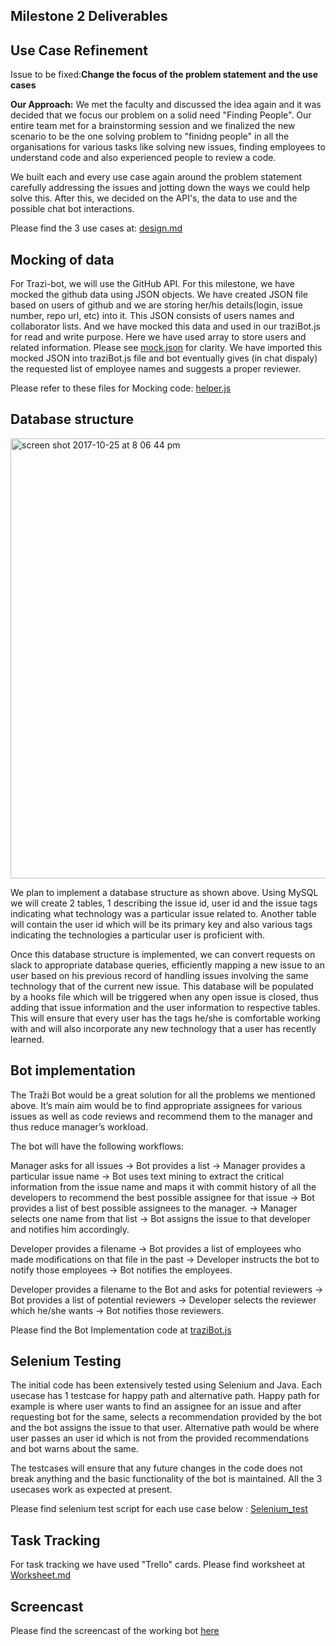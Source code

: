 ## Milestone 2 Deliverables

## Use Case Refinement

Issue to be fixed:**Change the focus of the problem statement and the use cases** 

**Our Approach:** We met the faculty and discussed the idea again and it was decided that we focus our problem on a solid need "Finding People". Our entire team met for a brainstorming session and we finalized the new scenario to be the one solving problem to "finidng people" in all the organisations for various tasks like solving new issues, finding employees to understand code and also experienced people to review a code.  

We built each and every use case again around the problem statement carefully addressing the issues and jotting down the ways we could help solve this. After this, we decided on the API's, the data to use and the possible chat bot interactions.

Please find the 3 use cases at: [design.md](https://github.ncsu.edu/sbshete/CSC-510-Project/blob/master/DESIGN.md)

## Mocking of data 

For Trazi-bot, we will use the GitHub API. For this milestone, we have mocked the github data using JSON objects. We have created JSON file based on users of github and we are storing her/his details(login, issue number, repo url, etc) into it. This JSON consists of users names and collaborator lists. And we have mocked this data and used in our traziBot.js for read and write purpose. Here we have used array to store  users and related information. Please see [mock.json](https://github.ncsu.edu/sbshete/CSC-510-Project/blob/master/mock_data/mock.json) for clarity. We have imported this mocked JSON into traziBot.js file and bot eventually gives (in chat dispaly) the requested list of employee names and suggests a proper reviewer. 

Please refer to these files for Mocking code: [helper.js](https://github.ncsu.edu/sbshete/CSC-510-Project/blob/master/js/helper.js)

## Database structure

<img width="704" alt="screen shot 2017-10-25 at 8 06 44 pm" src="https://media.github.ncsu.edu/user/6119/files/20c72e0e-b9c0-11e7-8b76-7446e7073b7c">

We plan to implement a database structure as shown above. Using MySQL we will create 2 tables, 1 describing the issue id, user id and the issue tags indicating what technology was a particular issue related to. Another table will contain the user id which will be its primary key and also various tags indicating the technologies a particular user is proficient with.

Once this database structure is implemented, we can convert requests on slack to appropriate database queries, efficiently mapping a new issue to an user based on his previous record of handling issues involving the same technology that of the current new issue. This database will be populated by a hooks file which will be triggered when any open issue is closed, thus adding that issue information and the user information to respective tables. This will ensure that every user has the tags he/she is comfortable working with and will also incorporate any new technology that a user has recently learned. 


## Bot implementation  

The Traži Bot would be a great solution for all the problems we mentioned above. It’s main aim would be to find appropriate assignees for various issues as well as code reviews and recommend them to the manager and thus reduce manager’s workload.

The bot will have the following workflows:

Manager asks for all issues → Bot provides a list → Manager provides a particular issue name → Bot uses text mining to extract the critical information from the issue name and maps it with commit history of all the developers to recommend the best possible assignee for that issue → Bot provides a list of best possible assignees to the manager. → Manager selects one name from that list → Bot assigns the issue to that developer and notifies him accordingly.

Developer provides a filename → Bot provides a list of employees who made modifications on that file in the past → Developer instructs the bot to notify those employees → Bot notifies the employees.

Developer provides a filename to the Bot and asks for potential reviewers → Bot provides a list of potential reviewers → Developer selects the reviewer which he/she wants → Bot notifies those reviewers.  

Please find the Bot Implementation code at [traziBot.js](https://github.ncsu.edu/sbshete/CSC-510-Project/blob/master/js/traziBot.js)

## Selenium Testing

The initial code has been extensively tested using Selenium and Java. Each usecase has 1 testcase for happy path and alternative path. Happy path for example is where user wants to find an assignee for an issue and after requesting bot for the same, selects a recommendation provided by the bot and the bot assigns the issue to that user. Alternative path would be where user passes an user id which is not from the provided recommendations and bot warns about the same.

The testcases will ensure that any future changes in the code does not break anything and the basic functionality of the bot is maintained. All the 3 usecases work as expected at present.

Please find selenium test script for each use case below : [Selenium_test](https://github.ncsu.edu/sbshete/CSC-510-Project/blob/master/Selenium/SeleniumTest.java)

## Task Tracking

For task tracking we have used "Trello" cards. Please find worksheet at [Worksheet.md](https://github.ncsu.edu/sbshete/CSC-510-Project/blob/master/WORKSHEET.md)

## Screencast

Please find the screencast of the working bot [here]()
